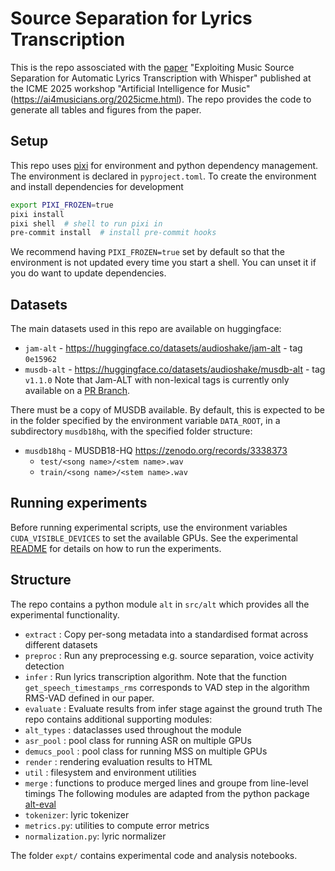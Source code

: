 # Source Separation for Lyrics Transcription
This is the repo assosciated with the [paper](https://arxiv.org/pdf/2506.15514) "Exploiting Music Source Separation for 
Automatic Lyrics Transcription with Whisper" published at the ICME 2025 workshop "Artificial Intelligence for Music"
(https://ai4musicians.org/2025icme.html). The repo provides the code to generate all tables and figures from the paper.

## Setup
This repo uses [pixi](https://pixi.sh/latest/) for environment and python
dependency management. The environment is declared in `pyproject.toml`.
To create the environment and install dependencies for development
``` sh
export PIXI_FROZEN=true
pixi install
pixi shell  # shell to run pixi in
pre-commit install  # install pre-commit hooks
```
We recommend having `PIXI_FROZEN=true` set by default so that the environment
is not updated every time you start a shell. You can unset it if you do want
to update dependencies.

## Datasets
The main datasets used in this repo are available on huggingface:
- `jam-alt` - https://huggingface.co/datasets/audioshake/jam-alt - tag `0e15962` 
- `musdb-alt` - https://huggingface.co/datasets/audioshake/musdb-alt - tag `v1.1.0`
Note that Jam-ALT with non-lexical tags is currently only available on a [PR Branch](https://huggingface.co/datasets/jamendolyrics/jam-alt/tree/refs%2Fpr%2F8).

There must be a copy of MUSDB available. By default, this is expected to be in
the folder specified by the environment variable `DATA_ROOT`, in a subdirectory `musdb18hq`,
with the specified folder structure:
- `musdb18hq` - MUSDB18-HQ https://zenodo.org/records/3338373
  - `test/<song name>/<stem name>.wav`
  - `train/<song name>/<stem name>.wav`

## Running experiments
Before running experimental scripts, use the environment variables
  `CUDA_VISIBLE_DEVICES` to set the available GPUs.
See the experimental [README](./expt/01-ss/README.md) for details on how to run the experiments.


## Structure
The repo contains a python module `alt` in `src/alt` which provides all the experimental functionality.

- `extract` : Copy per-song metadata into a standardised format across different datasets
- `preproc` : Run any preprocessing e.g. source separation, voice activity detection
- `infer` : Run lyrics transcription algorithm. Note that the function `get_speech_timestamps_rms`
  corresponds to VAD step in the algorithm RMS-VAD defined in our paper.
- `evaluate` : Evaluate results from infer stage against the ground truth
The repo contains additional supporting modules:
- `alt_types` : dataclasses used throughout the module
- `asr_pool` : pool class for running ASR on multiple GPUs
- `demucs_pool` : pool class for running MSS on multiple GPUs
- `render` : rendering evaluation results to HTML
- `util` : filesystem and environment utilities
- `merge` : functions to produce merged lines and groupe from line-level timings
The following modules are adapted from the python package [alt-eval](https://github.com/audioshake/alt-eval)
- `tokenizer`: lyric tokenizer
- `metrics.py`: utilities to compute error metrics
- `normalization.py`: lyric normalizer

The folder `expt/` contains experimental code and analysis notebooks.
